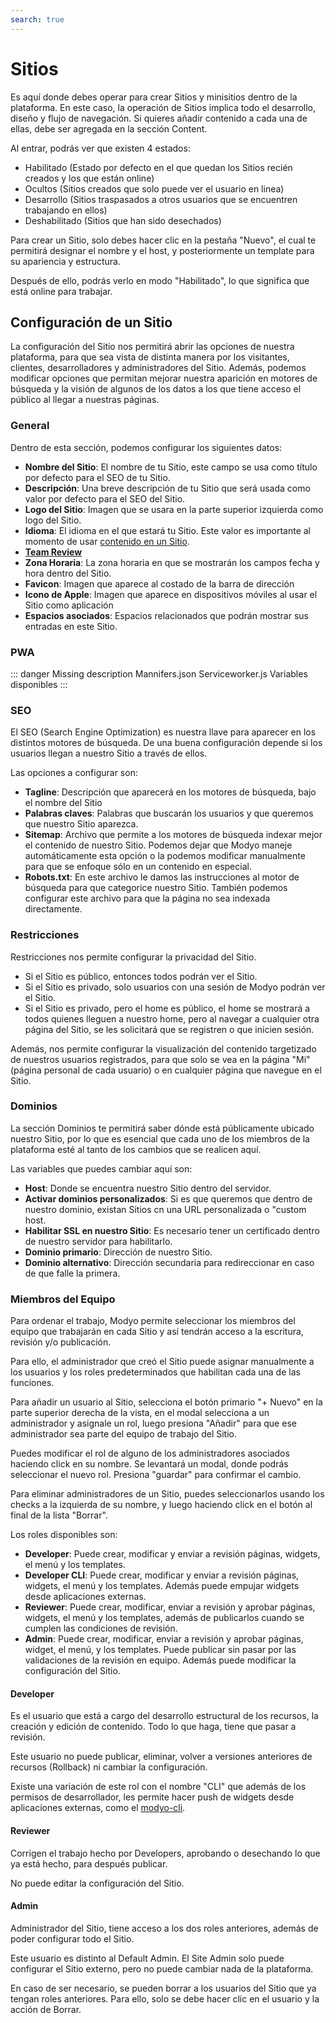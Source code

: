 ```yaml
---
search: true
---
```


# Sitios

Es aquí donde debes operar para crear Sitios y minisitios dentro de la plataforma. En este caso, la operación de Sitios implica todo el desarrollo, diseño y flujo de navegación. Si quieres añadir contenido a cada una de ellas, debe ser agregada en la sección Content.

Al entrar, podrás ver que existen 4 estados:

- Habilitado (Estado por defecto en el que quedan los Sitios recién creados y los que están online)
- Ocultos (Sitios creados que solo puede ver el usuario en linea)
- Desarrollo (Sitios traspasados a otros usuarios que se encuentren trabajando en ellos)
- Deshabilitado (Sitios que han sido desechados)

Para crear un Sitio, solo debes hacer clic en la pestaña "Nuevo", el cual te permitirá designar el nombre y el host, y posteriormente un template para su apariencia y estructura.

Después de ello, podrás verlo en modo "Habilitado", lo que significa que está online para trabajar.

## Configuración de un Sitio

La configuración del Sitio nos permitirá abrir las opciones de nuestra plataforma, para que sea vista de distinta manera por los visitantes, clientes, desarrolladores y administradores del Sitio. Además, podemos modificar opciones que permitan mejorar nuestra aparición en motores de búsqueda y la visión de algunos de los datos a los que tiene acceso el público al llegar a nuestras páginas.

### General

Dentro de esta sección, podemos configurar los siguientes datos:

- **Nombre del Sitio**: El nombre de tu Sitio, este campo se usa como título por defecto para el SEO de tu Sitio. 
- **Descripción**: Una breve descripción de tu Sitio que será usada como valor por defecto para el SEO del Sitio.
- **Logo del Sitio**: Imagen que se usara en la parte superior izquierda como logo del Sitio.
- **Idioma**: El idioma en el que estará tu Sitio. Este valor es importante al momento de usar [contenido en un Sitio](/guides/channels/templates.html#vistas-para-contenido).
- **[Team Review](/guides/platform/team-review.html)**
- **Zona Horaria**: La zona horaria en que se mostrarán los campos fecha y hora dentro del Sitio.
- **Favicon**: Imagen que aparece al costado de la barra de dirección
- **Icono de Apple**: Imagen que aparece en dispositivos móviles al usar el Sitio como aplicación
- **Espacios asociados**: Espacios relacionados que podrán mostrar sus entradas en este Sitio.

### PWA

::: danger
Missing description
Mannifers.json
Serviceworker.js
Variables disponibles
:::

### SEO

El SEO (Search Engine Optimization) es nuestra llave para aparecer en los distintos motores de búsqueda. De una buena configuración depende si los usuarios llegan a nuestro Sitio a través de ellos.

Las opciones a configurar son:

- **Tagline**: Descripción que aparecerá en los motores de búsqueda, bajo el nombre del Sitio
- **Palabras claves**: Palabras que buscarán los usuarios y que queremos que nuestro Sitio aparezca.
- **Sitemap**: Archivo que permite a los motores de búsqueda indexar mejor el contenido de nuestro Sitio. Podemos dejar que Modyo maneje automáticamente esta opción o la podemos modificar manualmente para que se enfoque sólo en un contenido en especial.
- **Robots.txt**: En este archivo le damos las instrucciones al motor de búsqueda para que categorice nuestro Sitio. También podemos configurar este archivo para que la página no sea indexada directamente.

### Restricciones

Restricciones nos permite configurar la privacidad del Sitio.

- Si el Sitio es público, entonces todos podrán ver el Sitio.
- Si el Sitio es privado, solo usuarios con una sesión de Modyo podrán ver el Sitio.
- Si el Sitio es privado, pero el home es público, el home se mostrará a todos quienes lleguen a nuestro home, pero al navegar a cualquier otra página del Sitio, se les solicitará que se registren o que inicien sesión.

Además, nos permite configurar la visualización del contenido targetizado de nuestros usuarios registrados, para que solo se vea en la página "Mi" (página personal de cada usuario) o en cualquier página que navegue en el Sitio.

### Dominios

La sección Dominios te permitirá saber dónde está públicamente ubicado nuestro Sitio, por lo que es esencial que cada uno de los miembros de la plataforma esté al tanto de los cambios que se realicen aquí.

Las variables que puedes cambiar aquí son:

- **Host**: Donde se encuentra nuestro Sitio dentro del servidor.
- **Activar dominios personalizados**: Si es que queremos que dentro de nuestro dominio, existan Sitios cn una URL personalizada o "custom host.
- **Habilitar SSL en nuestro Sitio**: Es necesario tener un certificado dentro de nuestro servidor para habilitarlo.
- **Dominio primario**: Dirección de nuestro Sitio.
- **Dominio alternativo**: Dirección secundaria para redireccionar en caso de que falle la primera.

### Miembros del Equipo

Para ordenar el trabajo, Modyo permite seleccionar los miembros del equipo que trabajarán en cada Sitio y así tendrán acceso a la escritura, revisión y/o publicación.

Para ello, el administrador que creó el Sitio puede asignar manualmente a los usuarios y los roles predeterminados que habilitan cada una de las funciones.

Para añadir un usuario al Sitio, selecciona el botón primario "+ Nuevo" en la parte superior derecha de la vista, en el modal selecciona a un administrador y asignale un rol, luego presiona "Añadir" para que ese administrador sea parte del equipo de trabajo del Sitio.

Puedes modificar el rol de alguno de los administradores asociados haciendo click en su nombre. Se levantará un modal, donde podrás seleccionar el nuevo rol. Presiona "guardar" para confirmar el cambio.

Para eliminar administradores de un Sitio, puedes seleccionarlos usando los checks a la izquierda de su nombre, y luego haciendo click en el botón al final de la lista "Borrar".

Los roles disponibles son:

- **Developer**: Puede crear, modificar y enviar a revisión páginas, widgets, el menú y los templates.
- **Developer CLI**: Puede crear, modificar y enviar a revisión páginas, widgets, el menú y los templates. Además puede empujar widgets desde aplicaciones externas.
- **Reviewer**: Puede crear, modificar, enviar a revisión y aprobar páginas, widgets, el menú y los templates, además de publicarlos cuando se cumplen las condiciones de revisión.
- **Admin**: Puede crear, modificar, enviar a revisión y aprobar páginas, widget, el menú, y los templates. Puede publicar sin pasar por las validaciones de la revisión en equipo. Además puede modificar la configuración del Sitio.

#### Developer

Es el usuario que está a cargo del desarrollo estructural de los recursos, la creación y edición de contenido. Todo lo que haga, tiene que pasar a revisión.

Este usuario no puede publicar, eliminar, volver a versiones anteriores de recursos (Rollback) ni cambiar la configuración.

Existe una variación de este rol con el nombre "CLI" que además de los permisos de desarrollador, les permite hacer push de widgets desde aplicaciones externas, como el [modyo-cli](/guides/channels/widgets.html#modyo-cli).

#### Reviewer

Corrigen el trabajo hecho por Developers, aprobando o desechando lo que ya está hecho, para después publicar.

No puede editar la configuración del Sitio.

#### Admin

Administrador del Sitio, tiene acceso a los dos roles anteriores, además de poder configurar todo el Sitio.

Este usuario es distinto al Default Admin. El Site Admin solo puede configurar el Sitio externo, pero no puede cambiar nada de la plataforma.

En caso de ser necesario, se pueden borrar a los usuarios del Sitio que ya tengan roles anteriores. Para ello, solo se debe hacer clic en el usuario y la acción de Borrar.
